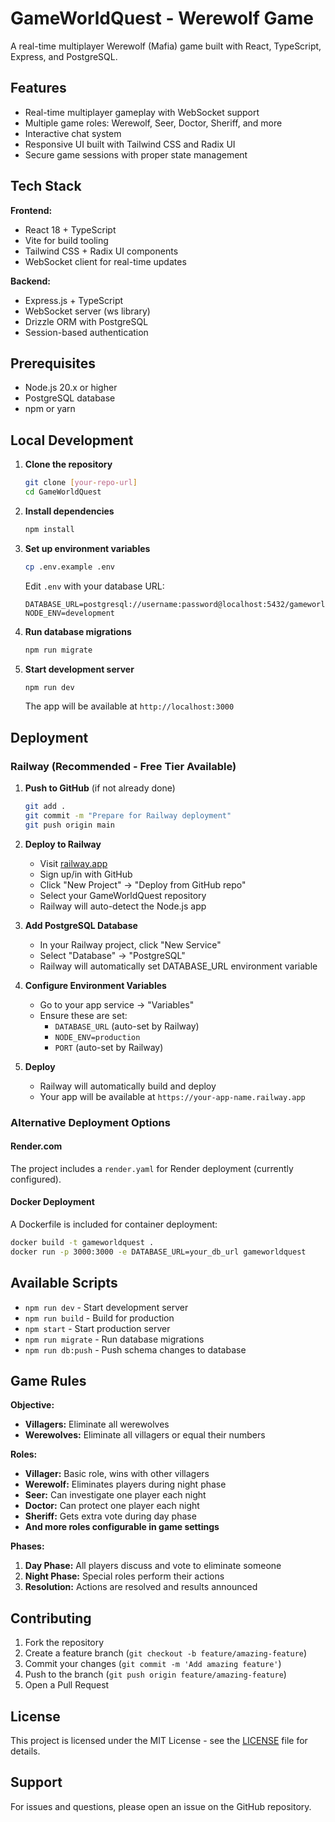 # GameWorldQuest - Werewolf Game

A real-time multiplayer Werewolf (Mafia) game built with React, TypeScript, Express, and PostgreSQL.

## Features

- Real-time multiplayer gameplay with WebSocket support
- Multiple game roles: Werewolf, Seer, Doctor, Sheriff, and more
- Interactive chat system
- Responsive UI built with Tailwind CSS and Radix UI
- Secure game sessions with proper state management

## Tech Stack

**Frontend:**
- React 18 + TypeScript
- Vite for build tooling
- Tailwind CSS + Radix UI components
- WebSocket client for real-time updates

**Backend:**
- Express.js + TypeScript
- WebSocket server (ws library)
- Drizzle ORM with PostgreSQL
- Session-based authentication

## Prerequisites

- Node.js 20.x or higher
- PostgreSQL database
- npm or yarn

## Local Development

1. **Clone the repository**
   ```bash
   git clone [your-repo-url]
   cd GameWorldQuest
   ```

2. **Install dependencies**
   ```bash
   npm install
   ```

3. **Set up environment variables**
   ```bash
   cp .env.example .env
   ```
   
   Edit `.env` with your database URL:
   ```
   DATABASE_URL=postgresql://username:password@localhost:5432/gameworldquest
   NODE_ENV=development
   ```

4. **Run database migrations**
   ```bash
   npm run migrate
   ```

5. **Start development server**
   ```bash
   npm run dev
   ```

   The app will be available at `http://localhost:3000`

## Deployment

### Railway (Recommended - Free Tier Available)

1. **Push to GitHub** (if not already done)
   ```bash
   git add .
   git commit -m "Prepare for Railway deployment"
   git push origin main
   ```

2. **Deploy to Railway**
   - Visit [railway.app](https://railway.app)
   - Sign up/in with GitHub
   - Click "New Project" → "Deploy from GitHub repo"
   - Select your GameWorldQuest repository
   - Railway will auto-detect the Node.js app

3. **Add PostgreSQL Database**
   - In your Railway project, click "New Service"
   - Select "Database" → "PostgreSQL"
   - Railway will automatically set DATABASE_URL environment variable

4. **Configure Environment Variables**
   - Go to your app service → "Variables"
   - Ensure these are set:
     - `DATABASE_URL` (auto-set by Railway)
     - `NODE_ENV=production`
     - `PORT` (auto-set by Railway)

5. **Deploy**
   - Railway will automatically build and deploy
   - Your app will be available at `https://your-app-name.railway.app`

### Alternative Deployment Options

#### Render.com
The project includes a `render.yaml` for Render deployment (currently configured).

#### Docker Deployment
A Dockerfile is included for container deployment:
```bash
docker build -t gameworldquest .
docker run -p 3000:3000 -e DATABASE_URL=your_db_url gameworldquest
```

## Available Scripts

- `npm run dev` - Start development server
- `npm run build` - Build for production
- `npm start` - Start production server
- `npm run migrate` - Run database migrations
- `npm run db:push` - Push schema changes to database

## Game Rules

**Objective:**
- **Villagers:** Eliminate all werewolves
- **Werewolves:** Eliminate all villagers or equal their numbers

**Roles:**
- **Villager:** Basic role, wins with other villagers
- **Werewolf:** Eliminates players during night phase
- **Seer:** Can investigate one player each night
- **Doctor:** Can protect one player each night
- **Sheriff:** Gets extra vote during day phase
- **And more roles configurable in game settings**

**Phases:**
1. **Day Phase:** All players discuss and vote to eliminate someone
2. **Night Phase:** Special roles perform their actions
3. **Resolution:** Actions are resolved and results announced

## Contributing

1. Fork the repository
2. Create a feature branch (`git checkout -b feature/amazing-feature`)
3. Commit your changes (`git commit -m 'Add amazing feature'`)
4. Push to the branch (`git push origin feature/amazing-feature`)
5. Open a Pull Request

## License

This project is licensed under the MIT License - see the [LICENSE](LICENSE) file for details.

## Support

For issues and questions, please open an issue on the GitHub repository.
